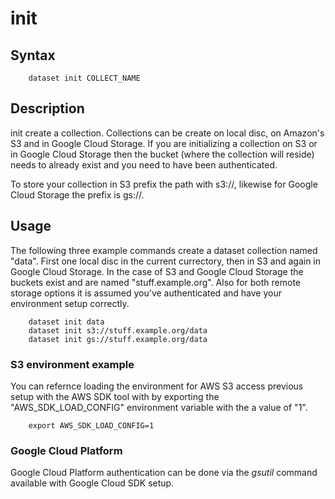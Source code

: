 
# init

## Syntax

```
    dataset init COLLECT_NAME
```

## Description

init create a collection. Collections can be create on local disc, on Amazon's S3 and
in Google Cloud Storage. If you are initializing a collection on S3 or in Google
Cloud Storage then the bucket (where the collection will reside) needs to already 
exist and you need to have been authenticated.

To store your collection in S3 prefix the path with s3://, likewise for Google
Cloud Storage the prefix is gs://.

## Usage

The following three example commands create a dataset collection named "data".
First one local disc in the current currectory, then in S3 and again in Google
Cloud Storage. In the case of S3 and Google Cloud Storage the buckets exist and
are named "stuff.example.org". Also for both remote storage options it is assumed
you've authenticated and have your environment setup correctly.

```
    dataset init data
    dataset init s3://stuff.example.org/data
    dataset init gs://stuff.example.org/data
```

### S3 environment example

You can refernce loading the environment for AWS S3 access previous setup with
the AWS SDK tool with by exporting the "AWS_SDK_LOAD_CONFIG" environment variable
with the a value of "1".

```shell
    export AWS_SDK_LOAD_CONFIG=1
```

### Google Cloud Platform

Google Cloud Platform authentication can be done via the _gsutil_ command available
with Google Cloud SDK setup.


